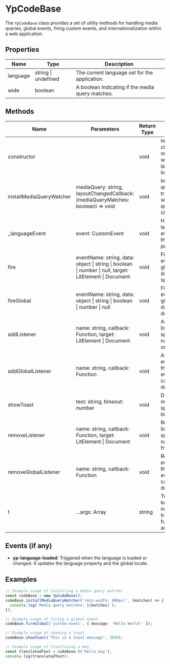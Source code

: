 # YpCodeBase

The `YpCodeBase` class provides a set of utility methods for handling media queries, global events, firing custom events, and internationalization within a web application.

## Properties

| Name       | Type                  | Description                                      |
|------------|-----------------------|--------------------------------------------------|
| language   | string \| undefined   | The current language set for the application.    |
| wide       | boolean               | A boolean indicating if the media query matches. |

## Methods

| Name                    | Parameters                                                                 | Return Type | Description                                                                                   |
|-------------------------|----------------------------------------------------------------------------|-------------|-----------------------------------------------------------------------------------------------|
| constructor             |                                                                            | void        | Initializes the class, sets up media query watcher, and language event listener.              |
| installMediaQueryWatcher| mediaQuery: string, layoutChangedCallback: (mediaQueryMatches: boolean) => void | void        | Installs a media query watcher that triggers a callback when the media query state changes.   |
| _languageEvent          | event: CustomEvent                                                         | void        | Handles the language change event and updates the language property.                          |
| fire                    | eventName: string, data: object \| string \| boolean \| number \| null, target: LitElement \| Document | void        | Fires a custom event with the given name and data on the specified target.                    |
| fireGlobal              | eventName: string, data: object \| string \| boolean \| number \| null     | void        | Fires a custom event with the given name and data on the global document object.              |
| addListener             | name: string, callback: Function, target: LitElement \| Document           | void        | Adds an event listener for the specified event name and callback on the target.               |
| addGlobalListener       | name: string, callback: Function                                           | void        | Adds a global event listener for the specified event name and callback on the document.       |
| showToast               | text: string, timeout: number                                              | void        | Displays a toast message with the specified text and timeout duration.                        |
| removeListener          | name: string, callback: Function, target: LitElement \| Document           | void        | Removes an event listener for the specified event name and callback from the target.          |
| removeGlobalListener    | name: string, callback: Function                                           | void        | Removes a global event listener for the specified event name and callback from the document.  |
| t                       | ...args: Array<string>                                                     | string      | Translates a given key using the internationalization translation function if available.      |

## Events (if any)

- **yp-language-loaded**: Triggered when the language is loaded or changed. It updates the language property and the global locale.

## Examples

```typescript
// Example usage of installing a media query watcher
const codeBase = new YpCodeBase();
codeBase.installMediaQueryWatcher('(min-width: 900px)', (matches) => {
  console.log(`Media query matches: ${matches}`);
});

// Example usage of firing a global event
codeBase.fireGlobal('custom-event', { message: 'Hello World!' });

// Example usage of showing a toast
codeBase.showToast('This is a toast message', 3000);

// Example usage of translating a key
const translatedText = codeBase.t('hello_key');
console.log(translatedText);
```